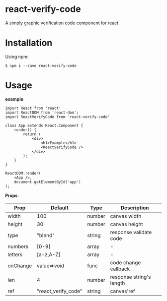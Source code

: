 # react-verify-code
A simply graphic verification code component for react.

# Installation
Using npm:

`$ npm i --save react-verify-code`


# Usage
**example**
```
import React from 'react'
import ReactDOM from 'react-dom';
import ReactVerifyCode from 'react-verify-code'

class App extends React.Component {
    render() {
        return (
            <div>
                <h1>Example</h1>
                <ReactVerifyCode />
            </div>
        );
    }
}

ReactDOM.render(
    <App />,
    document.getElementById('app')
);
```


**Props**:

Prop | Default | Type | Description
---- |---------| ---- |-----------
width | 100 | number | canvas width
height | 30 | number | canvas height
type | "blend" | string | response validate code
numbers | [0-9] | array | -
letters | [a-z,A-Z] | array | -
onChange | value=>void | func | code change callback
len | 4 | number | response string's length
ref |"react_verify_code" | string | canvas'ref

